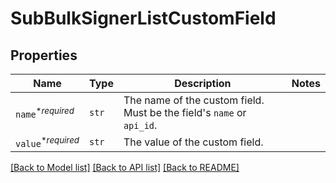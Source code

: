 # SubBulkSignerListCustomField



## Properties
Name | Type | Description | Notes
------------ | ------------- | ------------- | -------------
| `name`<sup>*_required_</sup> | ```str``` |  The name of the custom field. Must be the field&#39;s `name` or `api_id`.  |  |
| `value`<sup>*_required_</sup> | ```str``` |  The value of the custom field.  |  |

[[Back to Model list]](../README.md#documentation-for-models) [[Back to API list]](../README.md#documentation-for-api-endpoints) [[Back to README]](../README.md)

